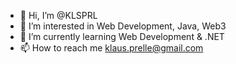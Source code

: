 - 👋 Hi, I’m @KLSPRL
- 👀 I’m interested in Web Development, Java, Web3
- 🌱 I’m currently learning Web Development & .NET  
- 📫 How to reach me klaus.prelle@gmail.com

<!---
KLSPRL/KLSPRL is a ✨ special ✨ repository because its `README.md` (this file) appears on your GitHub profile.
You can click the Preview link to take a look at your changes.
--->
